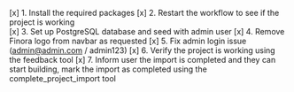 [x] 1. Install the required packages
[x] 2. Restart the workflow to see if the project is working  
[x] 3. Set up PostgreSQL database and seed with admin user
[x] 4. Remove Finora logo from navbar as requested
[x] 5. Fix admin login issue (admin@admin.com / admin123)
[x] 6. Verify the project is working using the feedback tool
[x] 7. Inform user the import is completed and they can start building, mark the import as completed using the complete_project_import tool